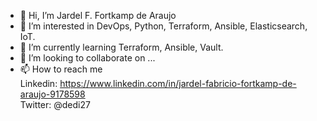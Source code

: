 - 👋 Hi, I’m Jardel F. Fortkamp de Araujo
- 👀 I’m interested in DevOps, Python, Terraform, Ansible, Elasticsearch, IoT.
- 🌱 I’m currently learning Terraform, Ansible, Vault.
- 💞️ I’m looking to collaborate on ...
- 📫 How to reach me  
      Linkedin: https://www.linkedin.com/in/jardel-fabricio-fortkamp-de-araujo-9178598  
      Twitter: @dedi27

<!---
dedi27/dedi27 is a ✨ special ✨ repository because its `README.md` (this file) appears on your GitHub profile.
You can click the Preview link to take a look at your changes.
--->
